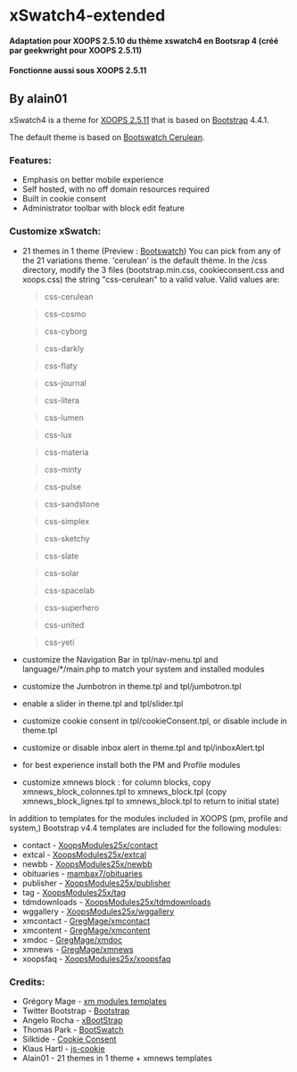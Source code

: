 # xSwatch4-extended


#### Adaptation pour XOOPS 2.5.10 du thème xswatch4 en Bootsrap 4 (créé par geekwright pour XOOPS 2.5.11)
#### Fonctionne aussi sous XOOPS 2.5.11

By alain01
---

xSwatch4 is a theme for [XOOPS 2.5.11](https://xoops.org) that is based on [Bootstrap](https://getbootstrap.com) 4.4.1.

The default theme is based on [Bootswatch Cerulean](https://bootswatch.com/cerulean/).

### Features:

- Emphasis on better mobile experience
- Self hosted, with no off domain resources required
- Built in cookie consent
- Administrator toolbar with block edit feature

### Customize xSwatch:

- 21 themes in 1 theme (Preview : [Bootswatch](https://bootswatch.com/))
  You can pick from any of the 21 variations theme. 'cerulean' is the default thème.
  In the /css directory, modify the 3 files (bootstrap.min.css, cookieconsent.css and xoops.css) the string "css-cerulean" to a valid value.
  Valid values are:
  > css-cerulean
  
  > css-cosmo
  
  > css-cyborg
  
  > css-darkly
  
  > css-flaty
  
  > css-journal
  
  > css-litera
  
  > css-lumen
  
  > css-lux
  
  > css-materia
  
  > css-minty
  
  > css-pulse
  
  > css-sandstone
  
  > css-simplex
  
  > css-sketchy
  
  > css-slate
  
  > css-solar
  
  > css-spacelab
  
  > css-superhero
  
  > css-united
  
  > css-yeti
- customize the Navigation Bar in tpl/nav-menu.tpl and language/*/main.php to match your system and installed modules
- customize the Jumbotron in theme.tpl and tpl/jumbotron.tpl
- enable a slider in theme.tpl and tpl/slider.tpl
- customize cookie consent in tpl/cookieConsent.tpl, or disable include in theme.tpl
- customize or disable inbox alert in theme.tpl and tpl/inboxAlert.tpl
- for best experience install both the PM and Profile modules
- customize xmnews block : for column blocks, copy xmnews_block_colonnes.tpl to xmnews_block.tpl (copy xmnews_block_lignes.tpl to xmnews_block.tpl to return to initial state)

In addition to templates for the modules included in XOOPS (pm, profile and system,) Bootstrap v4.4 templates are included for the following modules:

- contact - [XoopsModules25x/contact](https://github.com/XoopsModules25x/contact)
- extcal - [XoopsModules25x/extcal](https://github.com/XoopsModules25x/extcal)
- newbb - [XoopsModules25x/newbb](https://github.com/XoopsModules25x/newbb)
- obituaries - [mambax7/obituaries](https://github.com/mambax7/obituaries)
- publisher - [XoopsModules25x/publisher](https://github.com/XoopsModules25x/publisher)
- tag - [XoopsModules25x/tag](https://github.com/XoopsModules25x/tag)
- tdmdownloads - [XoopsModules25x/tdmdownloads](https://github.com/XoopsModules25x/tdmdownloads)
- wggallery - [XoopsModules25x/wggallery](https://github.com/XoopsModules25x/wggallery)
- xmcontact - [GregMage/xmcontact](https://github.com/GregMage/xmcontact)
- xmcontent - [GregMage/xmcontent](https://github.com/GregMage/xmcontent)
- xmdoc - [GregMage/xmdoc](https://github.com/GregMage/xmdoc)
- xmnews - [GregMage/xmnews](https://github.com/GregMage/xmnews)
- xoopsfaq - [XoopsModules25x/xoopsfaq](https://github.com/XoopsModules25x/xoopsfaq)


### Credits:

- Grégory Mage - [xm modules templates](https://github.com/GregMage)
- Twitter Bootstrap - [Bootstrap](https://getbootstrap.com)
- Angelo Rocha - [xBootStrap](https://github.com/angelorocha/xbootstrap)
- Thomas Park - [BootSwatch](https://bootswatch.com/)
- Silktide - [Cookie Consent](https://silktide.com/tools/cookie-consent/)
- Klaus Hartl - [js-cookie](https://github.com/js-cookie/js-cookie)
- Alain01 - 21 themes in 1 theme + xmnews templates
